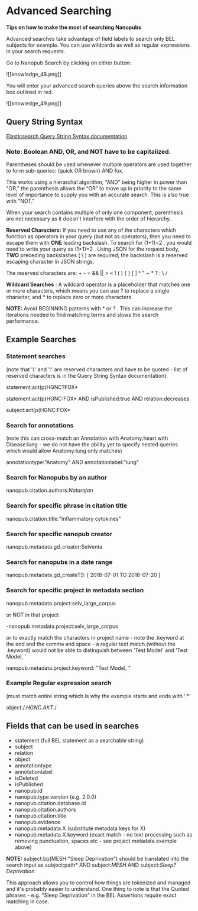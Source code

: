 # Advanced Searching

**Tips on how to make the most of searching Nanopubs**

Advanced searches take advantage of field labels to search only BEL subjects for example. You can use wildcards as well as regular expressions in your search requests.

Go to Nanopub Search by clicking on either button:

![[knowledge_48.png]]

   You will enter your advanced search queries above the search information box outlined in red.

![[knowledge_49.png]]

  ##  Query String Syntax
[Elasticsearch Query String Syntax documentation](https://www.elastic.co/guide/en/elasticsearch/reference/current/query-dsl-query-string-query.html#query-string-syntax)

###  Note: Boolean AND, OR, and NOT have to be capitalized.

Parentheses should be used whenever multiple operators are used together to form sub-queries: (quick OR brown) AND fox.

This works using a hierarchal algorithm, “AND” being higher in power than "OR," the parenthesis allows the “OR” to move up in priority to the same level of importance to supply you with an accurate search. This is also true with "NOT."  

When your search contains multiple of only one component, parenthesis are not necessary as it doesn't interfere with the order of hierarchy.

**Reserved Characters:**  If you need to use any of the characters which function as operators in your query (but not as operators), then you need to escape them with  **ONE**  leading backslash. To search for  (1+1)=2  , you would need to write your query as  \(1\+1\)\=2  . Using JSON for the request body,  **TWO**  preceding backslashes (  \\  ) are required; the backslash is a reserved escaping character in JSON strings.

The reserved characters are:  + - = && || > < ! ( ) { } [ ] ^ " ~ * ? : \ /

**Wildcard Searches**  : A wildcard operator is a placeholder that matches one or more characters, which means you can use  ?  to replace a single character, and  *  to replace zero or more characters.

**NOTE:**  Avoid BEGINNING patterns with  *  or  ?  . This can increase the iterations needed to find matching terms and slows the search performance.


##  Example Searches

###  Statement searches 
(note that '(' and ':' are reserved characters and have to be quoted - list of reserved characters is in the Query String Syntax documentation). 

statement:act\(p\(HGNC?FOX*

statement:act\(p\(HGNC\:FOX* AND isPublished:true AND relation:decreases

subject:act\(p\(HGNC\:FOX*   



### Search for annotations 
(note this can cross-match an Annotation with Anatomy:heart with Disease:lung - we do not have the ability yet to specify nested queries which would allow Anatomy:lung only matches)

annotationtype:"Anatomy" AND annotationlabel:"lung"



### Search for Nanopubs by an author

nanopub.citation.authors:*Natarajan*  


### Search for specific phrase in citation title

nanopub.citation.title:"Inflammatory cytokines"  


### Search for specific nanopub creator

nanopub.metadata.gd\_creator:Selventa  


### Search for nanopubs in a date range

nanopub.metadata.gd\_createTS: [ 2018-07-01 TO 2018-07-20 ]


### Search for specific project in metadata section

nanopub.metadata.project:selv\_large\_corpus

or NOT in that project

-nanopub.metadata.project:selv\_large\_corpus

or to exactly match the characters in project name - note the .keyword at the end and the comma and space - a regular text match (without the .keyword) would not be able to distinguish between 'Test Model' and 'Test Model, '

nanopub.metadata.project.keyword: "Test Model, "  


### Example Regular expression search 
(must match entire string which is why the example starts and ends with '.*'

object:/.*HGNC.AKT.*/


##  Fields that can be used in searches

*  statement (full BEL statement as a searchable string)
*  subject
*  relation
*  object
*  annotationtype
*  annotationlabel
*  isDeleted
*  isPublished
*  nanopub.id
*  nanopub.type.version (e.g. 2.0.0)
*  nanopub.citation.database.id
*  nanopub.citation.authors
*  nanopub.citation.title
*  nanopub.evidence
*  nanopub.metadata.X (substitute metadata keys for X)
*  nanopub.metadata.X.keyword (exact match - no text processing such as removing punctuation, spaces etc - see project metadata example above)

**NOTE:**  subject:bp\(MESH\:"Sleep Deprivation"\) should be translated into the search input as subject:path* AND subject:*MESH* AND subject:*Sleep?Deprivation*

This approach allows you to control how things are tokenized and managed and it's probably easier to understand. One thing to note is that the Quoted phrases - e.g. "Sleep Deprivation" in the BEL Assertions require exact matching in case.
